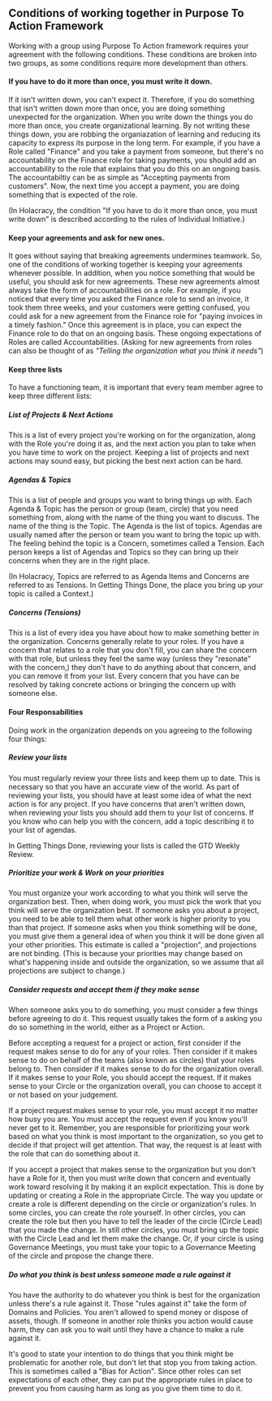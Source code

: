 
## Conditions of working together in Purpose To Action Framework

Working with a group using Purpose To Action framework requires your agreement with the following conditions.  These conditions are broken into two groups, as some conditions require more development than others.

#### If you have to do it more than once, you must write it down.

If it isn't written down, you can't expect it.  Therefore, if you do something that isn't written down more than once, you are doing something unexpected for the organization.  When you write down the things you do more than once, you create organizational learning.  By not writing these things down, you are robbing the organiazation of learning and reducing its capacity to express its purpose in the long term.  For example, if you have a Role called "Finance" and you take a payment from someone, but there's no accountability on the Finance role for taking payments, you should add an accountability to the role that explains that you do this on an ongoing basis.  The accountabiltiy can be as simple as "Accepting payments from customers".  Now, the next time you accept a payment, you are doing something that is expected of the role.

(In Holacracy, the condition "If you have to do it more than once, you must write down" is described according to the rules of Individual Initiative.)

#### Keep your agreements and ask for new ones.

It goes without saying that breaking agreements undermines teamwork.  So, one of the conditions of working together is keeping your agreements whenever possible.  In addition, when you notice something that would be useful, you should ask for new agreements.  These new agreements almost always take the form of accountabilities on a role.  For example, if you noticed that every time you asked the Finance role to send an invoice, it took them three weeks, and your customers were getting confused, you could ask for a new agreement from the Finance role for "paying invoices in a timely fashion."  Once this agreement is in place, you can expect the Finance role to do that on an ongoing basis.  These ongoing expectations of Roles are called Accountabilities.  (Asking for new agreements from roles can also be thought of as *"Telling the organization what you think it needs"*)

#### Keep three lists

To have a functioning team, it is important that every team member agree to keep three different lists:

##### **List of Projects & Next Actions**
This is a list of every project you're working on for the organization, along with the Role you're doing it as, and the next action you plan to take when you have time to work on the project.  Keeping a list of projects and next actions may sound easy, but picking the best next action can be hard.

##### Agendas & Topics
This is a list of people and groups you want to bring things up with.  Each Agenda & Topic has the person or group (team, circle) that you need something from, along with the name of the thing you want to discuss.  The name of the thing is the Topic.  The Agenda is the list of topics.  Agendas are usually named after the person or team you want to bring the topic up with.  The feeling behind the topic is a Concern, sometimes called a Tension.  Each person keeps a list of Agendas and Topics so they can bring up their concerns when they are in the right place.

(In Holacracy, Topics are referred to as Agenda Items and Concerns are referred to as Tensions.  In Getting Things Done, the place you bring up your topic is called a Context.)

##### Concerns (Tensions)
This is a list of every idea you have about how to make something better in the organization.  Concerns generally relate to your roles.  If you have a concern that relates to a role that you don't fill, you can share the concern with that role, but unless they feel the same way (unless they "resonate" with the concern,) they don't have to do anything about that concern, and you can remove it from your list.  Every concern that you have can be resolved by taking concrete actions or bringing the concern up with someone else.

#### Four Responsabilities

Doing work in the organization depends on you agreeing to the following four things:

##### Review your lists

You must regularly review your three lists and keep them up to date.  This is necessary so that you have an accurate view of the world.  As part of reviewing your lists, you should have at least some idea of what the next action is for any project.  If you have concerns that aren't written down, when reviewing your lists you should add them to your list of concerns.  If you know who can help you with the concern, add a topic describing it to your list of agendas.

In Getting Things Done, reviewing your lists is called the GTD Weekly Review.

##### Prioritize your work & Work on your priorities

You must organize your work according to what you think will serve the organization best.  Then, when doing work, you must pick the work that you think will serve the organization best.  If someone asks you about a project, you need to be able to tell them what other work is higher priority to you than that project.  If someone asks when you think something will be done, you must give them a general idea of when you think it will be done given all your other priorities.  This estimate is called a "projection", and projections are not binding.  (This is because your priorities may change based on what's happening inside and outside the organization, so we assume that all projections are subject to change.)

##### Consider requests and accept them if they make sense

When someone asks you to do something, you must consider a few things before agreeing to do it.  This request usually takes the form of a asking you do so something in the world, either as a Project or Action.

Before accepting a request for a project or action, first consider if the request makes sense to do for any of your roles.  Then consider if it makes sense to do on behalf of the teams (also known as circles) that your roles belong to.  Then consider if it makes sense to do for the organization overall.  If it makes sense to your Role, you should accept the request.  If it makes sense to your Circle or the organization overall, you can choose to accept it or not based on your judgement.

If a project request makes sense to your role, you must accept it no matter how busy you are.  You must accept the request even if you know you'll never get to it.  Remember, you are responsible for prioritizing your work based on what you think is most important to the organization, so you get to decide if that project will get attention.  That way, the request is at least with the role that can do something about it.

If you accept a project that makes sense to the organization but you don't have a Role for it, then you must write down that concern and eventually work toward resolving it by making it an explicit expectation.  This is done by updating or creating a Role in the appropriate Circle.  The way you update or create a role is different depending on the circle or organization's rules.  In some circles, you can create the role yourself.  In other circles, you can create the role but then you have to tell the leader of the circle (Circle Lead) that you made the change.  In still other circles, you must bring up the topic with the Circle Lead and let them make the change.  Or, if your circle is using Governance Meetings, you must take your topic to a Governance Meeting of the circle and propose the change there.

##### Do what you think is best unless someone made a rule against it

You have the authority to do whatever you think is best for the organization unless there's a rule against it. Those "rules against it" take the form of Domains and Policies.  You aren't allowed to spend money or dispose of assets, though.  If someone in another role thinks you action would cause harm, they can ask you to wait until they have a chance to make a rule against it.

It's good to state your intention to do things that you think might be problematic for another role, but don't let that stop you from taking action.  This is sometimes called a "Bias for Action".  Since other roles can set expectations of each other, they can put the appropriate rules in place to prevent you from causing harm as long as you give them time to do it.
